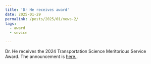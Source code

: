 ```yaml
---
title: 'Dr He receives award'
date: 2025-01-29
permalink: /posts/2025/01/news-2/
tags:
  - award
  - sevice

---
```


Dr. He receives the 2024 Transportation Science Meritorious Service Award. The announcement is <a href="https://pubsonline.informs.org/doi/10.1287/trsc.2023.servawards.v59.n1">here.</a>.